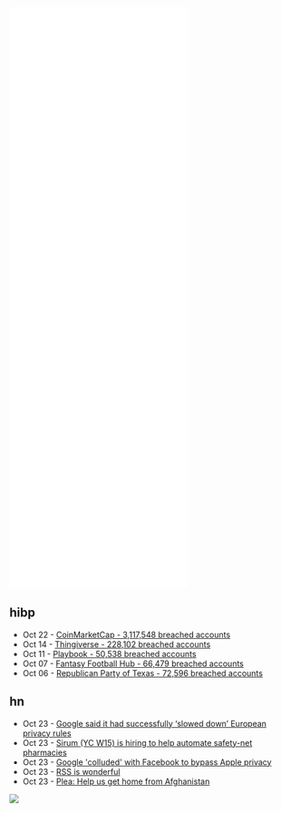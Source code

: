 ![Metrics](https://raw.githubusercontent.com/phixion/phixion/master/metrics.svg)

## hibp

<!--
for https://github.com/phixion/phixion/blob/main/.github/workflows/feeds.yml
-->
<!--START_SECTION:haveibeenpwnd-->
- Oct 22 - [CoinMarketCap - 3,117,548 breached accounts](https://haveibeenpwned.com/PwnedWebsites#CoinMarketCap)
- Oct 14 - [Thingiverse - 228,102 breached accounts](https://haveibeenpwned.com/PwnedWebsites#Thingiverse)
- Oct 11 - [Playbook - 50,538 breached accounts](https://haveibeenpwned.com/PwnedWebsites#Playbook)
- Oct 07 - [Fantasy Football Hub - 66,479 breached accounts](https://haveibeenpwned.com/PwnedWebsites#FantasyFootballHub)
- Oct 06 - [Republican Party of Texas - 72,596 breached accounts](https://haveibeenpwned.com/PwnedWebsites#RepublicanPartyOfTexas)
<!--END_SECTION:haveibeenpwnd-->

## hn

<!--
for https://github.com/phixion/phixion/blob/main/.github/workflows/feeds.yml
-->
<!--START_SECTION:hn-->
- Oct 23 - [Google said it had successfully ‘slowed down’ European privacy rules](https://www.nytimes.com/2021/10/22/technology/google-privacy-lawsuit.html)
- Oct 23 - [Sirum (YC W15) is hiring to help automate safety-net pharmacies](https://news.ycombinator.com/item?id=28967604)
- Oct 23 - [Google 'colluded' with Facebook to bypass Apple privacy](https://www.theregister.com/2021/10/22/google_facebook_antitrust_complaint/)
- Oct 23 - [RSS is wonderful](https://quakkels.com/posts/rss-is-wonderful/)
- Oct 23 - [Plea: Help us get home from Afghanistan](https://drive.google.com/file/d/1yk56BqGH-tjsErcWaiLlGEaHoB3Y1sie/view)
<!--END_SECTION:hn-->

<!--
for https://yhype.me
-->
![](https://hit.yhype.me/github/profile?user_id=13013670)
